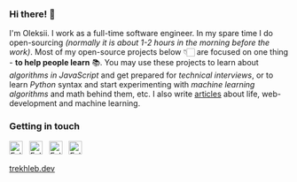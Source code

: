 ### Hi there! 👋

I'm Oleksii. I work as a full-time software engineer. In my spare time I do open-sourcing _(normally it is about 1-2 hours in the morning before the work)_. Most of my open-source projects below 👇🏻 are focused on one thing -  **to help people learn** 📚. You may use these projects to learn about _algorithms in JavaScript_ and get prepared for _technical interviews_, or to learn _Python_ syntax and start experimenting with _machine learning algorithms_ and math behind them, etc. I also write [articles](https://trekhleb.dev/blog/) about life, web-development and machine learning.

### Getting in touch

<a href="https://twitter.com/Trekhleb" title="Follow me on Twitter">
  <img
    width="24"
    alt="Follow me on Twitter"
    src="https://raw.githubusercontent.com/trekhleb/trekhleb/master/assets/icons/twitter.svg"
  /></a>
&nbsp;
<a href="https://www.linkedin.com/in/trekhleb/" title="Follow me on LinkedIn">
  <img
    width="24"
    alt="Follow me on LinkedIn"
    src="https://raw.githubusercontent.com/trekhleb/trekhleb/master/assets/icons/linkedin.svg"
  /></a>
&nbsp;
<a href="https://medium.com/@trekhleb" title="Follow me on Medium">
  <img
    width="24"
    alt="Follow me on Medium"
    src="https://raw.githubusercontent.com/trekhleb/trekhleb/master/assets/icons/medium.svg"
  /></a>
&nbsp;
<a href="https://dev.to/trekhleb" title="Follow me on DevTo">
  <img
    width="24"
    alt="Follow me on DevTo"
    src="https://raw.githubusercontent.com/trekhleb/trekhleb/master/assets/icons/devto.svg"
  /></a>

[trekhleb.dev](https://trekhleb.dev)
